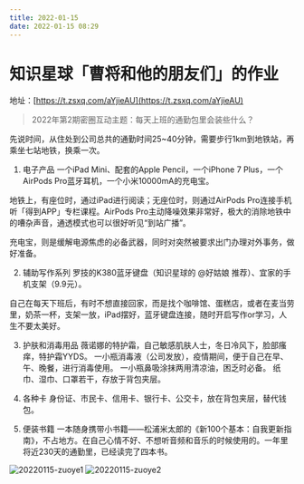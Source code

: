 ```yaml
---
title: 2022-01-15
date: 2022-01-15 08:29
---
```


# 知识星球「曹将和他的朋友们」的作业

地址：[https://t.zsxq.com/aYjieAU](https://t.zsxq.com/aYjieAU)

> 2022年第2期密圈互动主题：每天上班的通勤包里会装些什么？

先说时间，从住处到公司总共的通勤时间25~40分钟，需要步行1km到地铁站，再乘坐七站地铁，换乘一次。

1. 电子产品
一个iPad Mini、配套的Apple Pencil，一个iPhone 7 Plus，一个AirPods Pro蓝牙耳机，一个小米10000mA的充电宝。

地铁上，有座位时，通过iPad进行阅读；无座位时，则通过AirPods Pro连接手机听「得到APP」专栏课程。AirPods Pro主动降噪效果非常好，极大的消除地铁中的嘈杂声音，通透模式也可以很好听见“到站广播”。

充电宝，则是缓解电源焦虑的必备武器，同时对突然被要求出门办理对外事务，做好准备。

2. 辅助写作系列
罗技的K380蓝牙键盘（知识星球的 @好姑娘 推荐）、宜家的手机支架（9.9元）。

自己在每天下班后，有时不想直接回家，而是找个咖啡馆、蛋糕店，或者在麦当劳里，奶茶一杯，支架一放，iPad摆好，蓝牙键盘连接，随时开启写作or学习，人生不要太美好。

3. 护肤和消毒用品
薇诺娜的特护霜，自己敏感肌肤人士，冬日冷风下，脸部瘙痒，特护霜YYDS。
一小瓶消毒液（公司发放），疫情期间，便于自己在早、午、晚餐，进行消毒使用。
一小瓶鼻吸涂抹两用清凉油，困乏时必备。
纸巾、湿巾、口罩若干，存放于背包夹层。

4. 各种卡
身份证、市民卡、信用卡、银行卡、公交卡，放在背包夹层，替代钱包。

5. 便装书籍
一本随身携带小书籍——松浦米太郎的《新100个基本：自我更新指南》，不占地方。在自己心情不好、不想听音频和音乐的时候使用的。一年里将近230天的通勤里，已经读完了四本书。

![20220115-zuoye1](http://images.iotop.work/uPic/20220115-zuoye1.jpg)
![20220115-zuoye2](http://images.iotop.work/uPic/20220115-zuoye2.jpg)